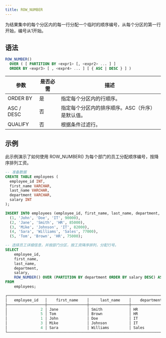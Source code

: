 ```yaml
---
title: ROW_NUMBER
---
```


为结果集中的每个分区内的每一行分配一个临时的顺序编号，从每个分区的第一行开始，编号从1开始。

## 语法

```sql
ROW_NUMBER() 
  OVER ( [ PARTITION BY <expr1> [, <expr2> ... ] ]
  ORDER BY <expr3> [ , <expr4> ... ] [ { ASC | DESC } ] )
```

| 参数         | 是否必需 | 描述                                                                                                |
|--------------|-----------|------------------------------------------------------------------------------------------------------------|
| ORDER BY     | 是       | 指定每个分区内的行顺序。                                                         |
| ASC / DESC   | 否        | 指定每个分区内的排序顺序。ASC（升序）是默认值。                         |
| QUALIFY      | 否        | 根据条件过滤行。                                                                          |

## 示例

此示例演示了如何使用 ROW_NUMBER() 为每个部门的员工分配顺序编号，按降序排列工资。

```sql
-- 准备数据
CREATE TABLE employees (
  employee_id INT,
  first_name VARCHAR,
  last_name VARCHAR,
  department VARCHAR,
  salary INT
);

INSERT INTO employees (employee_id, first_name, last_name, department, salary) VALUES
  (1, 'John', 'Doe', 'IT', 90000),
  (2, 'Jane', 'Smith', 'HR', 85000),
  (3, 'Mike', 'Johnson', 'IT', 82000),
  (4, 'Sara', 'Williams', 'Sales', 77000),
  (5, 'Tom', 'Brown', 'HR', 75000);

-- 选择员工详细信息，并按部门分区，按工资降序排列，分配行号。
SELECT
    employee_id,
    first_name,
    last_name,
    department,
    salary,
    ROW_NUMBER() OVER (PARTITION BY department ORDER BY salary DESC) AS row_num
FROM
    employees;

┌──────────────────────────────────────────────────────────────────────────────────────────────────────┐
│   employee_id   │    first_name    │     last_name    │    department    │      salary     │ row_num │
├─────────────────┼──────────────────┼──────────────────┼──────────────────┼─────────────────┼─────────┤
│               2 │ Jane             │ Smith            │ HR               │           85000 │       1 │
│               5 │ Tom              │ Brown            │ HR               │           75000 │       2 │
│               1 │ John             │ Doe              │ IT               │           90000 │       1 │
│               3 │ Mike             │ Johnson          │ IT               │           82000 │       2 │
│               4 │ Sara             │ Williams         │ Sales            │           77000 │       1 │
└──────────────────────────────────────────────────────────────────────────────────────────────────────┘
```